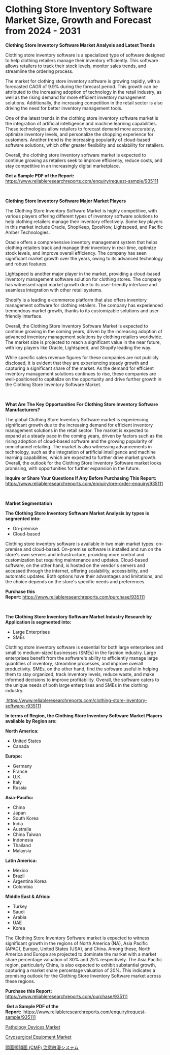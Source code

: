 <p><h1>Clothing Store Inventory Software Market Size, Growth and Forecast from 2024 - 2031</h1></p><p><strong>Clothing Store Inventory Software Market Analysis and Latest Trends</strong></p>
<p><p>Clothing store inventory software is a specialized type of software designed to help clothing retailers manage their inventory efficiently. This software allows retailers to track their stock levels, monitor sales trends, and streamline the ordering process.</p><p>The market for clothing store inventory software is growing rapidly, with a forecasted CAGR of 9.9% during the forecast period. This growth can be attributed to the increasing adoption of technology in the retail industry, as well as the rising demand for more efficient inventory management solutions. Additionally, the increasing competition in the retail sector is also driving the need for better inventory management tools.</p><p>One of the latest trends in the clothing store inventory software market is the integration of artificial intelligence and machine learning capabilities. These technologies allow retailers to forecast demand more accurately, optimize inventory levels, and personalize the shopping experience for customers. Another trend is the increasing popularity of cloud-based software solutions, which offer greater flexibility and scalability for retailers.</p><p>Overall, the clothing store inventory software market is expected to continue growing as retailers seek to improve efficiency, reduce costs, and stay competitive in an increasingly digital marketplace.</p></p>
<p><strong>Get a Sample PDF of the Report:&nbsp;</strong> <a href="https://www.reliableresearchreports.com/enquiry/request-sample/935111">https://www.reliableresearchreports.com/enquiry/request-sample/935111</a></p>
<p>&nbsp;</p>
<p><strong>Clothing Store Inventory Software Major Market Players</strong></p>
<p><p>The Clothing Store Inventory Software Market is highly competitive, with various players offering different types of inventory software solutions to help clothing retailers manage their inventory effectively. Some key players in this market include Oracle, ShopKeep, EposNow, Lightspeed, and Pacific Amber Technologies.</p><p>Oracle offers a comprehensive inventory management system that helps clothing retailers track and manage their inventory in real-time, optimize stock levels, and improve overall efficiency. The company has seen significant market growth over the years, owing to its advanced technology and robust features.</p><p>Lightspeed is another major player in the market, providing a cloud-based inventory management software solution for clothing stores. The company has witnessed rapid market growth due to its user-friendly interface and seamless integration with other retail systems.</p><p>Shopify is a leading e-commerce platform that also offers inventory management software for clothing retailers. The company has experienced tremendous market growth, thanks to its customizable solutions and user-friendly interface.</p><p>Overall, the Clothing Store Inventory Software Market is expected to continue growing in the coming years, driven by the increasing adoption of advanced inventory management solutions by clothing retailers worldwide. The market size is projected to reach a significant value in the near future, with key players like Oracle, Lightspeed, and Shopify leading the way.</p><p>While specific sales revenue figures for these companies are not publicly disclosed, it is evident that they are experiencing steady growth and capturing a significant share of the market. As the demand for efficient inventory management solutions continues to rise, these companies are well-positioned to capitalize on the opportunity and drive further growth in the Clothing Store Inventory Software Market.</p></p>
<p>&nbsp;</p>
<p><strong>What Are The Key Opportunities For Clothing Store Inventory Software Manufacturers?</strong></p>
<p><p>The global Clothing Store Inventory Software market is experiencing significant growth due to the increasing demand for efficient inventory management solutions in the retail sector. The market is expected to expand at a steady pace in the coming years, driven by factors such as the rising adoption of cloud-based software and the growing popularity of omnichannel retailing. The market is also witnessing advancements in technology, such as the integration of artificial intelligence and machine learning capabilities, which are expected to further drive market growth. Overall, the outlook for the Clothing Store Inventory Software market looks promising, with opportunities for further expansion in the future.</p></p>
<p><strong>Inquire or Share Your Questions If Any Before Purchasing This Report:</strong> <a href="https://www.reliableresearchreports.com/enquiry/pre-order-enquiry/935111">https://www.reliableresearchreports.com/enquiry/pre-order-enquiry/935111</a></p>
<p>&nbsp;</p>
<p><strong>Market Segmentation</strong></p>
<p><strong>The Clothing Store Inventory Software Market Analysis by types is segmented into:</strong></p>
<p><ul><li>On-premise</li><li>Cloud-based</li></ul></p>
<p><p>Clothing store inventory software is available in two main market types: on-premise and cloud-based. On-premise software is installed and run on the store's own servers and infrastructure, providing more control and customization but requiring maintenance and updates. Cloud-based software, on the other hand, is hosted on the vendor's servers and accessed through the internet, offering scalability, accessibility, and automatic updates. Both options have their advantages and limitations, and the choice depends on the store's specific needs and preferences.</p></p>
<p><strong>Purchase this Report:&nbsp;</strong><a href="https://www.reliableresearchreports.com/purchase/935111">https://www.reliableresearchreports.com/purchase/935111</a></p>
<p>&nbsp;</p>
<p><strong>The Clothing Store Inventory Software Market Industry Research by Application is segmented into:</strong></p>
<p><ul><li>Large Enterprises</li><li>SMEs</li></ul></p>
<p><p>Clothing store inventory software is essential for both large enterprises and small to medium-sized businesses (SMEs) in the fashion industry. Large enterprises benefit from the software's ability to efficiently manage large quantities of inventory, streamline processes, and improve overall productivity. SMEs, on the other hand, find the software useful in helping them to stay organized, track inventory levels, reduce waste, and make informed decisions to improve profitability. Overall, the software caters to the unique needs of both large enterprises and SMEs in the clothing industry.</p></p>
<p><a href="https://www.reliableresearchreports.com/clothing-store-inventory-software-r935111">&nbsp;https://www.reliableresearchreports.com/clothing-store-inventory-software-r935111</a></p>
<p><strong>In terms of Region, the Clothing Store Inventory Software Market Players available by Region are:</strong></p>
<p>
    <p> <strong> North America: </strong>
        <ul>
            <li>United States</li>
            <li>Canada</li>
        </ul>
        </p> 
    <p> <strong> Europe: </strong>
        <ul>
            <li>Germany</li>
            <li>France</li>
            <li>U.K.</li>
            <li>Italy</li>
            <li>Russia</li>
        </ul>
        </p> 
    <p> <strong> Asia-Pacific: </strong>
        <ul>
            <li>China</li>
            <li>Japan</li>
            <li>South Korea</li>
            <li>India</li>
            <li>Australia</li>
            <li>China Taiwan</li>
            <li>Indonesia</li>
            <li>Thailand</li>
            <li>Malaysia</li>
        </ul>
        </p> 
    <p> <strong> Latin America: </strong>
        <ul>
            <li>Mexico</li>
            <li>Brazil</li>
            <li>Argentina Korea</li>
            <li>Colombia</li>
        </ul>
        </p> 
    <p> <strong> Middle East & Africa: </strong>
        <ul>
            <li>Turkey</li>
            <li>Saudi</li>
            <li>Arabia</li>
            <li>UAE</li>
            <li>Korea</li>
        </ul>
    </p>
    </p>
<p><p>The Clothing Store Inventory Software market is expected to witness significant growth in the regions of North America (NA), Asia Pacific (APAC), Europe, United States (USA), and China. Among these, North America and Europe are projected to dominate the market with a market share percentage valuation of 30% and 25% respectively. The Asia Pacific region, particularly China, is also expected to exhibit substantial growth, capturing a market share percentage valuation of 20%. This indicates a promising outlook for the Clothing Store Inventory Software market across these regions.</p></p>
<p><strong>Purchase this Report: </strong><a href="https://www.reliableresearchreports.com/purchase/935111">https://www.reliableresearchreports.com/purchase/935111</a></p>
<p>&nbsp;<strong>Get a Sample PDF of the Report:&nbsp;&nbsp;</strong><a href="https://www.reliableresearchreports.com/enquiry/request-sample/935111">https://www.reliableresearchreports.com/enquiry/request-sample/935111</a></p>
<p><strong></strong></p>
<p><p><a href="https://github.com/iprahimabdulrahmman/Market-Research-Report-List-1/blob/main/pathology-devices-market.md">Pathology Devices Market</a></p><p><a href="https://github.com/aafbctfl75/Market-Research-Report-List-1/blob/main/cryosurgical-equipment-market.md">Cryosurgical Equipment Market</a></p><p><a href="https://github.com/FredaJerde/Market-Research-Report-List-1/blob/main/3827153174555.md">頭蓋顎顔面 (CMF) 注意散漫システム</a></p></p>